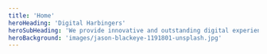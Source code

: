 ```yaml
---
title: 'Home'
heroHeading: 'Digital Harbingers'
heroSubHeading: 'We provide innovative and outstanding digital experiences in an ever-changing world'
heroBackground: 'images/jason-blackeye-1191801-unsplash.jpg'
---
```

